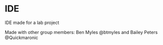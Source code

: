 # IDE
IDE made for a lab project 

Made with other group members:
Ben Myles @btmyles
and 
Bailey Peters @Quickmaronic
